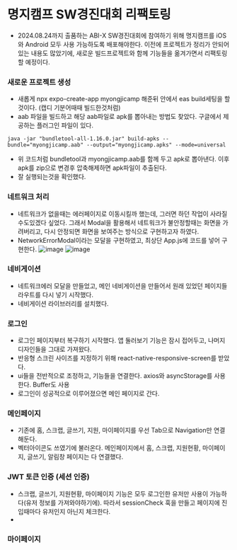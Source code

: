 # 명지캠프 SW경진대회 리팩토링
- 2024.08.24까지 출품하는 ABI-X SW경진대회에 참여하기 위해 명지캠프를 iOS와 Android 모두 사용 가능하도록 배포해야한다. 이전에 프로젝트가 정리가 안되어있는 내용도 많았기에, 새로운 빌드프로젝트와 함께 기능들을 옮겨가면서 리팩토링할 예정이다.

### 새로운 프로젝트 생성
- 새롭게 npx expo-create-app myongjicamp 해준뒤 안에서 eas build세팅을 할 것이다. (캡디 기분어때때 빌드한것처럼)
- aab 파일을 빌드하고 해당 aab파일로 apk를 뽑아내는 방법도 찾았다. 구글에서 제공하는 플러그인 파일이 있다.
```
java -jar "bundletool-all-1.16.0.jar" build-apks --bundle="myongjicamp.aab" --output="myongjicamp.apks" --mode=universal
```
- 위 코드처럼 bundletool과 myongjicamp.aab를 함께 두고 apk로 뽑아낸다. 이후 apk를 zip으로 변경후 압축해제하면 apk파일이 추출된다.
- 잘 실행되는것을 확인했다.

### 네트워크 처리
- 네트워크가 없을때는 에러페이지로 이동시킬까 했는데, 그러면 하던 작업이 사라질수도있겠다 싶었다. 그래서 Modal을 활용해서 네트워크가 불안정할때는 화면을 가려버리고, 다시 안정되면 화면을 보여주는 방식으로 구현하고자 하였다.
- NetworkErrorModal이라는 모달을 구현하였고, 최상단 App.js에 코드를 넣어 구현한다.
![image](https://github.com/ChaeDoll/TIL/assets/108540812/43b47147-cac9-4f9f-8903-78dd5205e89d)
![image](https://github.com/ChaeDoll/TIL/assets/108540812/e4b396de-1138-495c-a4d4-f117bffcd203)

### 네비게이션
- 네트워크에러 모달을 만들었고, 메인 네비게이션을 만들어서 원래 있었던 페이지들 라우트를 다시 넣기 시작했다.
- 네비게이션 라이브러리를 설치했다. 

### 로그인
- 로그인 페이지부터 복구하기 시작했다. 앱 둘러보기 기능은 잠시 접어두고, 나머지 디자인들을 그대로 가져왔다.
- 반응형 스크린 사이즈를 지정하기 위해 react-native-responsive-screen를 받았다.
- ui들을 전반적으로 조정하고, 기능들을 연결한다. axios와 asyncStorage를 사용한다. Buffer도 사용
- 로그인이 성공적으로 이루어졌으면 메인 페이지로 간다.

### 메인페이지
- 기존에 홈, 스크랩, 글쓰기, 지원, 마이페이지를 우선 Tab으로 Navigation만 연결해둔다.
- 벡터아이콘도 쓰였기에 불러온다. 메인페이지에서 홈, 스크랩, 지원현황, 마이페이지, 글쓰기, 알림창 페이지는 다 연결했다.

### JWT 토큰 인증 (세션 인증)
- 스크랩, 글쓰기, 지원현황, 마이페이지 기능은 모두 로그인한 유저만 사용이 가능하다(유저 정보를 가져와야하기에). 따라서 sessionCheck 훅을 만들고 페이지에 진입때마다 유저인지 아닌지 체크한다.
- 

### 마이페이지
